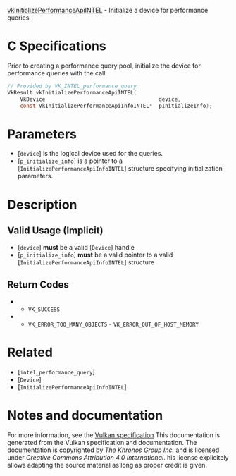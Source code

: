 [vkInitializePerformanceApiINTEL](https://www.khronos.org/registry/vulkan/specs/1.3-extensions/man/html/vkInitializePerformanceApiINTEL.html) - Initialize a device for performance queries

# C Specifications
Prior to creating a performance query pool, initialize the device for
performance queries with the call:
```c
// Provided by VK_INTEL_performance_query
VkResult vkInitializePerformanceApiINTEL(
    VkDevice                                    device,
    const VkInitializePerformanceApiInfoINTEL*  pInitializeInfo);
```

# Parameters
- [`device`] is the logical device used for the queries.
- [`p_initialize_info`] is a pointer to a [`InitializePerformanceApiInfoINTEL`] structure specifying initialization parameters.

# Description
## Valid Usage (Implicit)
-  [`device`] **must**  be a valid [`Device`] handle
-  [`p_initialize_info`] **must**  be a valid pointer to a valid [`InitializePerformanceApiInfoINTEL`] structure

## Return Codes
*   - `VK_SUCCESS` 
*   - `VK_ERROR_TOO_MANY_OBJECTS`  - `VK_ERROR_OUT_OF_HOST_MEMORY`

# Related
- [`intel_performance_query`]
- [`Device`]
- [`InitializePerformanceApiInfoINTEL`]

# Notes and documentation
For more information, see the [Vulkan specification](https://www.khronos.org/registry/vulkan/specs/1.3-extensions/html/vkspec.html)
This documentation is generated from the Vulkan specification and documentation.
The documentation is copyrighted by *The Khronos Group Inc.* and is licensed under *Creative Commons Attribution 4.0 International*.
his license explicitely allows adapting the source material as long as proper credit is given.
        
